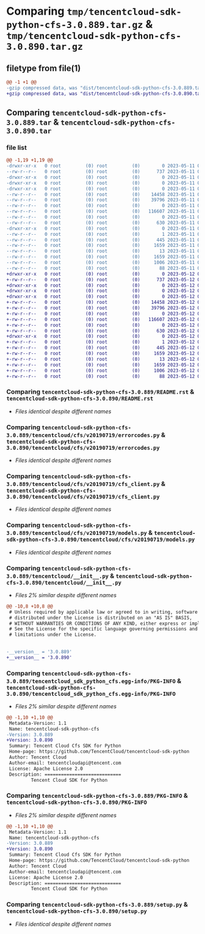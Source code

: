 # Comparing `tmp/tencentcloud-sdk-python-cfs-3.0.889.tar.gz` & `tmp/tencentcloud-sdk-python-cfs-3.0.890.tar.gz`

## filetype from file(1)

```diff
@@ -1 +1 @@
-gzip compressed data, was "dist/tencentcloud-sdk-python-cfs-3.0.889.tar", last modified: Thu May 11 02:27:59 2023, max compression
+gzip compressed data, was "dist/tencentcloud-sdk-python-cfs-3.0.890.tar", last modified: Fri May 12 01:15:08 2023, max compression
```

## Comparing `tencentcloud-sdk-python-cfs-3.0.889.tar` & `tencentcloud-sdk-python-cfs-3.0.890.tar`

### file list

```diff
@@ -1,19 +1,19 @@
-drwxr-xr-x   0 root         (0) root         (0)        0 2023-05-11 02:27:59.000000 tencentcloud-sdk-python-cfs-3.0.889/
--rw-r--r--   0 root         (0) root         (0)      737 2023-05-11 02:27:59.000000 tencentcloud-sdk-python-cfs-3.0.889/README.rst
-drwxr-xr-x   0 root         (0) root         (0)        0 2023-05-11 02:27:59.000000 tencentcloud-sdk-python-cfs-3.0.889/tencentcloud/
-drwxr-xr-x   0 root         (0) root         (0)        0 2023-05-11 02:27:59.000000 tencentcloud-sdk-python-cfs-3.0.889/tencentcloud/cfs/
-drwxr-xr-x   0 root         (0) root         (0)        0 2023-05-11 02:27:59.000000 tencentcloud-sdk-python-cfs-3.0.889/tencentcloud/cfs/v20190719/
--rw-r--r--   0 root         (0) root         (0)    14458 2023-05-11 02:27:59.000000 tencentcloud-sdk-python-cfs-3.0.889/tencentcloud/cfs/v20190719/errorcodes.py
--rw-r--r--   0 root         (0) root         (0)    39796 2023-05-11 02:27:59.000000 tencentcloud-sdk-python-cfs-3.0.889/tencentcloud/cfs/v20190719/cfs_client.py
--rw-r--r--   0 root         (0) root         (0)        0 2023-05-11 02:27:59.000000 tencentcloud-sdk-python-cfs-3.0.889/tencentcloud/cfs/v20190719/__init__.py
--rw-r--r--   0 root         (0) root         (0)   116607 2023-05-11 02:27:59.000000 tencentcloud-sdk-python-cfs-3.0.889/tencentcloud/cfs/v20190719/models.py
--rw-r--r--   0 root         (0) root         (0)        0 2023-05-11 02:27:59.000000 tencentcloud-sdk-python-cfs-3.0.889/tencentcloud/cfs/__init__.py
--rw-r--r--   0 root         (0) root         (0)      630 2023-05-11 02:27:59.000000 tencentcloud-sdk-python-cfs-3.0.889/tencentcloud/__init__.py
-drwxr-xr-x   0 root         (0) root         (0)        0 2023-05-11 02:27:59.000000 tencentcloud-sdk-python-cfs-3.0.889/tencentcloud_sdk_python_cfs.egg-info/
--rw-r--r--   0 root         (0) root         (0)        1 2023-05-11 02:27:59.000000 tencentcloud-sdk-python-cfs-3.0.889/tencentcloud_sdk_python_cfs.egg-info/dependency_links.txt
--rw-r--r--   0 root         (0) root         (0)      445 2023-05-11 02:27:59.000000 tencentcloud-sdk-python-cfs-3.0.889/tencentcloud_sdk_python_cfs.egg-info/SOURCES.txt
--rw-r--r--   0 root         (0) root         (0)     1659 2023-05-11 02:27:59.000000 tencentcloud-sdk-python-cfs-3.0.889/tencentcloud_sdk_python_cfs.egg-info/PKG-INFO
--rw-r--r--   0 root         (0) root         (0)       13 2023-05-11 02:27:59.000000 tencentcloud-sdk-python-cfs-3.0.889/tencentcloud_sdk_python_cfs.egg-info/top_level.txt
--rw-r--r--   0 root         (0) root         (0)     1659 2023-05-11 02:27:59.000000 tencentcloud-sdk-python-cfs-3.0.889/PKG-INFO
--rw-r--r--   0 root         (0) root         (0)     1006 2023-05-11 02:27:59.000000 tencentcloud-sdk-python-cfs-3.0.889/setup.py
--rw-r--r--   0 root         (0) root         (0)       88 2023-05-11 02:27:59.000000 tencentcloud-sdk-python-cfs-3.0.889/setup.cfg
+drwxr-xr-x   0 root         (0) root         (0)        0 2023-05-12 01:15:08.000000 tencentcloud-sdk-python-cfs-3.0.890/
+-rw-r--r--   0 root         (0) root         (0)      737 2023-05-12 01:15:08.000000 tencentcloud-sdk-python-cfs-3.0.890/README.rst
+drwxr-xr-x   0 root         (0) root         (0)        0 2023-05-12 01:15:08.000000 tencentcloud-sdk-python-cfs-3.0.890/tencentcloud/
+drwxr-xr-x   0 root         (0) root         (0)        0 2023-05-12 01:15:08.000000 tencentcloud-sdk-python-cfs-3.0.890/tencentcloud/cfs/
+drwxr-xr-x   0 root         (0) root         (0)        0 2023-05-12 01:15:08.000000 tencentcloud-sdk-python-cfs-3.0.890/tencentcloud/cfs/v20190719/
+-rw-r--r--   0 root         (0) root         (0)    14458 2023-05-12 01:15:08.000000 tencentcloud-sdk-python-cfs-3.0.890/tencentcloud/cfs/v20190719/errorcodes.py
+-rw-r--r--   0 root         (0) root         (0)    39796 2023-05-12 01:15:08.000000 tencentcloud-sdk-python-cfs-3.0.890/tencentcloud/cfs/v20190719/cfs_client.py
+-rw-r--r--   0 root         (0) root         (0)        0 2023-05-12 01:15:08.000000 tencentcloud-sdk-python-cfs-3.0.890/tencentcloud/cfs/v20190719/__init__.py
+-rw-r--r--   0 root         (0) root         (0)   116607 2023-05-12 01:15:08.000000 tencentcloud-sdk-python-cfs-3.0.890/tencentcloud/cfs/v20190719/models.py
+-rw-r--r--   0 root         (0) root         (0)        0 2023-05-12 01:15:08.000000 tencentcloud-sdk-python-cfs-3.0.890/tencentcloud/cfs/__init__.py
+-rw-r--r--   0 root         (0) root         (0)      630 2023-05-12 01:15:08.000000 tencentcloud-sdk-python-cfs-3.0.890/tencentcloud/__init__.py
+drwxr-xr-x   0 root         (0) root         (0)        0 2023-05-12 01:15:08.000000 tencentcloud-sdk-python-cfs-3.0.890/tencentcloud_sdk_python_cfs.egg-info/
+-rw-r--r--   0 root         (0) root         (0)        1 2023-05-12 01:15:08.000000 tencentcloud-sdk-python-cfs-3.0.890/tencentcloud_sdk_python_cfs.egg-info/dependency_links.txt
+-rw-r--r--   0 root         (0) root         (0)      445 2023-05-12 01:15:08.000000 tencentcloud-sdk-python-cfs-3.0.890/tencentcloud_sdk_python_cfs.egg-info/SOURCES.txt
+-rw-r--r--   0 root         (0) root         (0)     1659 2023-05-12 01:15:08.000000 tencentcloud-sdk-python-cfs-3.0.890/tencentcloud_sdk_python_cfs.egg-info/PKG-INFO
+-rw-r--r--   0 root         (0) root         (0)       13 2023-05-12 01:15:08.000000 tencentcloud-sdk-python-cfs-3.0.890/tencentcloud_sdk_python_cfs.egg-info/top_level.txt
+-rw-r--r--   0 root         (0) root         (0)     1659 2023-05-12 01:15:08.000000 tencentcloud-sdk-python-cfs-3.0.890/PKG-INFO
+-rw-r--r--   0 root         (0) root         (0)     1006 2023-05-12 01:15:08.000000 tencentcloud-sdk-python-cfs-3.0.890/setup.py
+-rw-r--r--   0 root         (0) root         (0)       88 2023-05-12 01:15:08.000000 tencentcloud-sdk-python-cfs-3.0.890/setup.cfg
```

### Comparing `tencentcloud-sdk-python-cfs-3.0.889/README.rst` & `tencentcloud-sdk-python-cfs-3.0.890/README.rst`

 * *Files identical despite different names*

### Comparing `tencentcloud-sdk-python-cfs-3.0.889/tencentcloud/cfs/v20190719/errorcodes.py` & `tencentcloud-sdk-python-cfs-3.0.890/tencentcloud/cfs/v20190719/errorcodes.py`

 * *Files identical despite different names*

### Comparing `tencentcloud-sdk-python-cfs-3.0.889/tencentcloud/cfs/v20190719/cfs_client.py` & `tencentcloud-sdk-python-cfs-3.0.890/tencentcloud/cfs/v20190719/cfs_client.py`

 * *Files identical despite different names*

### Comparing `tencentcloud-sdk-python-cfs-3.0.889/tencentcloud/cfs/v20190719/models.py` & `tencentcloud-sdk-python-cfs-3.0.890/tencentcloud/cfs/v20190719/models.py`

 * *Files identical despite different names*

### Comparing `tencentcloud-sdk-python-cfs-3.0.889/tencentcloud/__init__.py` & `tencentcloud-sdk-python-cfs-3.0.890/tencentcloud/__init__.py`

 * *Files 2% similar despite different names*

```diff
@@ -10,8 +10,8 @@
 # Unless required by applicable law or agreed to in writing, software
 # distributed under the License is distributed on an "AS IS" BASIS,
 # WITHOUT WARRANTIES OR CONDITIONS OF ANY KIND, either express or implied.
 # See the License for the specific language governing permissions and
 # limitations under the License.
 
 
-__version__ = '3.0.889'
+__version__ = '3.0.890'
```

### Comparing `tencentcloud-sdk-python-cfs-3.0.889/tencentcloud_sdk_python_cfs.egg-info/PKG-INFO` & `tencentcloud-sdk-python-cfs-3.0.890/tencentcloud_sdk_python_cfs.egg-info/PKG-INFO`

 * *Files 2% similar despite different names*

```diff
@@ -1,10 +1,10 @@
 Metadata-Version: 1.1
 Name: tencentcloud-sdk-python-cfs
-Version: 3.0.889
+Version: 3.0.890
 Summary: Tencent Cloud Cfs SDK for Python
 Home-page: https://github.com/TencentCloud/tencentcloud-sdk-python
 Author: Tencent Cloud
 Author-email: tencentcloudapi@tencent.com
 License: Apache License 2.0
 Description: ============================
         Tencent Cloud SDK for Python
```

### Comparing `tencentcloud-sdk-python-cfs-3.0.889/PKG-INFO` & `tencentcloud-sdk-python-cfs-3.0.890/PKG-INFO`

 * *Files 2% similar despite different names*

```diff
@@ -1,10 +1,10 @@
 Metadata-Version: 1.1
 Name: tencentcloud-sdk-python-cfs
-Version: 3.0.889
+Version: 3.0.890
 Summary: Tencent Cloud Cfs SDK for Python
 Home-page: https://github.com/TencentCloud/tencentcloud-sdk-python
 Author: Tencent Cloud
 Author-email: tencentcloudapi@tencent.com
 License: Apache License 2.0
 Description: ============================
         Tencent Cloud SDK for Python
```

### Comparing `tencentcloud-sdk-python-cfs-3.0.889/setup.py` & `tencentcloud-sdk-python-cfs-3.0.890/setup.py`

 * *Files identical despite different names*

